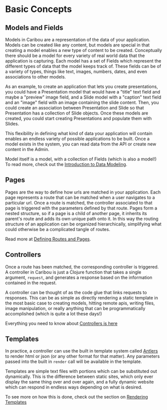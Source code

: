 # Basic Concepts

## Models and Fields

Models in Caribou are a representation of the data of your application.  Models
can be created like any content, but models are special in that creating a model
enables a new type of content to be created.  Conceptually there should be a
model for every variety of real world data that the application is capturing.
Each model has a set of Fields which represent the different types of data that
the model keeps track of.  These fields can be of a variety of types, things
like text, images, numbers, dates, and even associations to other models.

As an example, to create an application that lets you create presentations, you
could have a Presentation model that would have a "title" text field and maybe a
"preview" image field, and a Slide model with a "caption" text field and an
"image" field with an image containing the slide content.  Then, you could
create an association between Presentation and Slide so that Presentation has a
collection of Slide objects.  Once these models are created, you could start
creating Presentations and populate them with Slides.

This flexibility in defining what kind of data your application will contain
enables an endless variety of possible applications to be built.  Once a model
exists in the system, you can read data from the API or create new content in
the Admin.

Model itself is a model, with a collection of Fields (which is also a model!)
To read more, check out the [Introduction to Data
Modeling](models.md).

## Pages

Pages are the way to define how urls are matched in your application.  Each page
represents a route that can be matched when a user navigates to a particular
url.  Once a route is matched, the controller associated to that page is
triggered with the parameters defined by that route.  Pages form a nested
structure, so if a page is a child of another page, it inherits its parent's
route and adds its own unique path onto it.  In this way the routing structure
of an application can be organized hierarchically, simplifying what could
otherwise be a complicated tangle of routes.

Read more at [Defining Routes and Pages](routes.md).

## Controllers

Once a route has been matched, the corresponding controller is triggered.  A
controller in Caribou is just a Clojure function that takes a single argument,
`request`, and generates a response based on the information contained in the
request.

A controller can be thought of as the code glue that links requests to
responses.  This can be as simple as directly rendering a static template in the
most basic case to creating models, hitting remote apis, writing files, image
manipulation, or really anything that can be programmatically accomplished
(which is quite a lot these days!)

Everything you need to know about [Controllers is here](controllers.md)

## Templates

In practice, a controller can use the built in template system called
[Antlers](http://github.com/antler/antlers) to render html or json (or any other
format for that matter).  Any parameters passed into the built in `render` call
will be available in the template.

Templates are simple text files with portions which can be substituted out
dynamically.  This is the difference between static sites, which only ever
display the same thing over and over again, and a fully dynamic website which
can respond in endless ways depending on what is desired.

To see more on how this is done, check out the section on
[Rendering Templates](templates.md)

